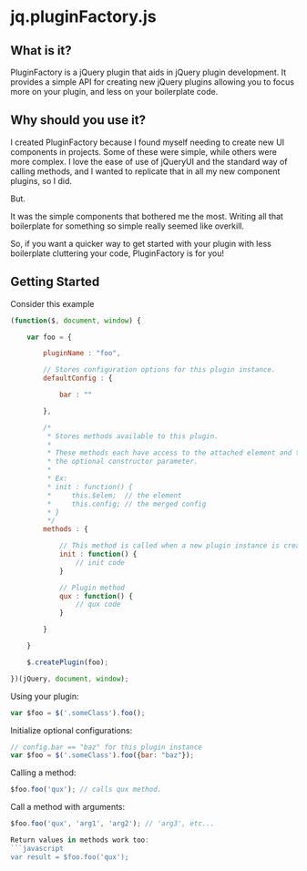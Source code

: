 jq.pluginFactory.js
==============

What is it?
--------------

PluginFactory is a jQuery plugin that aids in jQuery plugin development. It provides a simple API for creating new
jQuery plugins allowing you to focus more on your plugin, and less on your boilerplate code.

Why should you use it?
--------------

I created PluginFactory because I found myself needing to create new UI components in projects. Some of these were
simple, while others were more complex. I love the ease of use of jQueryUI and the standard way of calling methods, and
I wanted to replicate that in all my new component plugins, so I did.

But.

It was the simple components that bothered me the most. Writing all that boilerplate for something so simple really
seemed like overkill.

So, if you want a quicker way to get started with your plugin with less boilerplate cluttering your code, PluginFactory
is for you!

Getting Started
--------------

Consider this example
```javascript
(function($, document, window) {

    var foo = {

        pluginName : "foo",

        // Stores configuration options for this plugin instance.
        defaultConfig : {

            bar : ""

        },

        /*
         * Stores methods available to this plugin.
         *
         * These methods each have access to the attached element and the config merged from
         * the optional constructor parameter.
         *
         * Ex:
         * init : function() {
         *     this.$elem;  // the element
         *     this.config; // the merged config
         * }
         */
        methods : {

            // This method is called when a new plugin instance is created.
            init : function() {
                // init code
            }

            // Plugin method
            qux : function() {
                // qux code
            }

        }

    }

    $.createPlugin(foo);

})(jQuery, document, window);
```

Using your plugin:
```javascript
var $foo = $('.someClass').foo();
```

Initialize optional configurations:
```javascript
// config.bar == "baz" for this plugin instance
var $foo = $('.someClass').foo({bar: "baz"});
```

Calling a method:
```javascript
$foo.foo('qux'); // calls qux method.
```

Call a method with arguments:
```javascript
$foo.foo('qux', 'arg1', 'arg2'); // 'arg3', etc...

Return values in methods work too:
```javascript
var result = $foo.foo('qux');
```